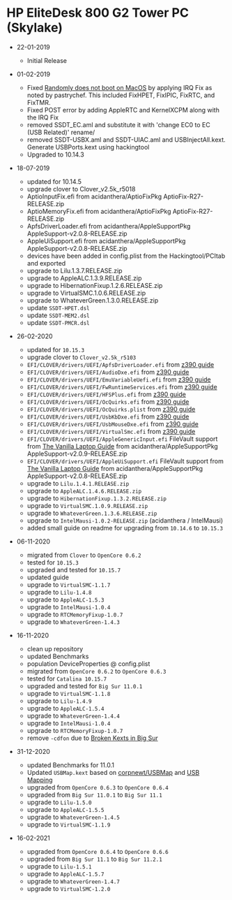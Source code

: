 # HP EliteDesk 800 G2 Tower PC (Skylake)

- 22-01-2019

    - Initial Release

- 01-02-2019

    - Fixed [Randomly does not boot on MacOS](https://www.tonymacx86.com/threads/hp-elitedesk-800-g2-hp-prodesk-600-g2-success.261452/page-9#post-1899904) by applying IRQ Fix as noted by pastrychef. This included FixHPET, FixIPIC, FixRTC, and FixTMR.
    - Fixed POST error by adding AppleRTC and KernelXCPM along with the IRQ Fix
    - removed SSDT_EC.aml and substitute it with 'change EC0 to EC (USB Related)' rename/
    - removed SSDT-USBX.aml and SSDT-UIAC.aml and USBInjectAll.kext. Generate USBPorts.kext using hackingtool
    - Upgraded to 10.14.3

- 18-07-2019

    - updated for 10.14.5
    - upgrade clover to Clover_v2.5k_r5018
    - AptioInputFix.efi from acidanthera/AptioFixPkg AptioFix-R27-RELEASE.zip
    - AptioMemoryFix.efi from acidanthera/AptioFixPkg AptioFix-R27-RELEASE.zip
    - ApfsDriverLoader.efi from acidanthera/AppleSupportPkg AppleSupport-v2.0.8-RELEASE.zip
    - AppleUiSupport.efi from acidanthera/AppleSupportPkg AppleSupport-v2.0.8-RELEASE.zip
    - devices have been added in config.plist from the Hackingtool/PCItab and exported
    - upgrade to Lilu.1.3.7.RELEASE.zip
    - upgrade to AppleALC.1.3.9.RELEASE.zip
    - upgrade to HibernationFixup.1.2.6.RELEASE.zip
    - upgrade to VirtualSMC.1.0.6.RELEASE.zip
    - upgrade to WhateverGreen.1.3.0.RELEASE.zip
    - update `SSDT-HPET.dsl`
    - update `SSDT-MEM2.dsl`
    - update `SSDT-PMCR.dsl`

- 26-02-2020

    - updated for `10.15.3`
    - upgrade clover to `Clover_v2.5k_r5103`
    - `EFI/CLOVER/drivers/UEFI/ApfsDriverLoader.efi` from [z390 guide](https://www.tonymacx86.com/threads/success-gigabyte-designare-z390-thunderbolt-3-i7-9700k-amd-rx-580.267551/page-1131#post-2046300)
    - `EFI/CLOVER/drivers/UEFI/AudioDxe.efi` from [z390 guide](https://www.tonymacx86.com/threads/success-gigabyte-designare-z390-thunderbolt-3-i7-9700k-amd-rx-580.267551/page-1131#post-2046300)
    - `EFI/CLOVER/drivers/UEFI/EmuVariableUefi.efi` from [z390 guide](https://www.tonymacx86.com/threads/success-gigabyte-designare-z390-thunderbolt-3-i7-9700k-amd-rx-580.267551/page-1131#post-2046300)
    - `EFI/CLOVER/drivers/UEFI/FwRuntimeServices.efi` from [z390 guide](https://www.tonymacx86.com/threads/success-gigabyte-designare-z390-thunderbolt-3-i7-9700k-amd-rx-580.267551/page-1131#post-2046300)
    - `EFI/CLOVER/drivers/UEFI/HFSPlus.efi` from [z390 guide](https://www.tonymacx86.com/threads/success-gigabyte-designare-z390-thunderbolt-3-i7-9700k-amd-rx-580.267551/page-1131#post-2046300)
    - `EFI/CLOVER/drivers/UEFI/OcQuirks.efi` from [z390 guide](https://www.tonymacx86.com/threads/success-gigabyte-designare-z390-thunderbolt-3-i7-9700k-amd-rx-580.267551/page-1131#post-2046300)
    - `EFI/CLOVER/drivers/UEFI/OcQuirks.plist` from [z390 guide](https://www.tonymacx86.com/threads/success-gigabyte-designare-z390-thunderbolt-3-i7-9700k-amd-rx-580.267551/page-1131#post-2046300)
    - `EFI/CLOVER/drivers/UEFI/UsbKbDxe.efi` from [z390 guide](https://www.tonymacx86.com/threads/success-gigabyte-designare-z390-thunderbolt-3-i7-9700k-amd-rx-580.267551/page-1131#post-2046300)
    - `EFI/CLOVER/drivers/UEFI/UsbMouseDxe.efi` from [z390 guide](https://www.tonymacx86.com/threads/success-gigabyte-designare-z390-thunderbolt-3-i7-9700k-amd-rx-580.267551/page-1131#post-2046300)
    - `EFI/CLOVER/drivers/UEFI/VirtualSmc.efi` from [z390 guide](https://www.tonymacx86.com/threads/success-gigabyte-designare-z390-thunderbolt-3-i7-9700k-amd-rx-580.267551/page-1131#post-2046300)
    - `EFI/CLOVER/drivers/UEFI/AppleGenericInput.efi` FileVault support from [The Vanilla Laptop Guide](https://fewtarius.gitbook.io/laptopguide/extras/enabling-filevault) from acidanthera/AppleSupportPkg AppleSupport-v2.0.9-RELEASE.zip
    - `EFI/CLOVER/drivers/UEFI/AppleUiSupport.efi` FileVault support from [The Vanilla Laptop Guide](https://fewtarius.gitbook.io/laptopguide/extras/enabling-filevault) from acidanthera/AppleSupportPkg AppleSupport-v2.0.8-RELEASE.zip
    - upgrade to `Lilu.1.4.1.RELEASE.zip`
    - upgrade to `AppleALC.1.4.6.RELEASE.zip`
    - upgrade to `HibernationFixup.1.3.2.RELEASE.zip`
    - upgrade to `VirtualSMC.1.0.9.RELEASE.zip`
    - upgrade to `WhateverGreen.1.3.6.RELEASE.zip`
    - upgrade to `IntelMausi-1.0.2-RELEASE.zip` (acidanthera / IntelMausi)
    - added small guide on readme for upgrading from `10.14.6` to `10.15.3`

- 06-11-2020

    - migrated from `Clover` to `OpenCore 0.6.2`
    - tested for `10.15.3`
    - upgraded and tested for `10.15.7`
    - updated guide
    - upgrade to `VirtualSMC-1.1.7`
    - upgrade to `Lilu-1.4.8`
    - upgrade to `AppleALC-1.5.3`
    - upgrade to `IntelMausi-1.0.4`
    - upgrade to `RTCMemoryFixup-1.0.7`
    - upgrade to `WhateverGreen-1.4.3`

- 16-11-2020

    - clean up repository
    - updated Benchmarks
    - population DeviceProperties @ config.plist
    - migrated from `OpenCore 0.6.2` to `OpenCore 0.6.3`
    - tested for `Catalina 10.15.7`
    - upgraded and tested for `Big Sur 11.0.1`
    - upgrade to `VirtualSMC-1.1.8`
    - upgrade to `Lilu-1.4.9`
    - upgrade to `AppleALC-1.5.4`
    - upgrade to `WhateverGreen-1.4.4`
    - upgrade to `IntelMausi-1.0.4`
    - upgrade to `RTCMemoryFixup-1.0.7`
    - remove `-cdfon` due to [Broken Kexts in Big Sur](https://dortania.github.io/hackintosh/updates/2020/11/12/bigsur-new.html)

- 31-12-2020

    - updated Benchmarks for 11.0.1
    - Updated `USBMap.kext` based on [corpnewt/USBMap](https://github.com/corpnewt/USBMap) and [USB Mapping](https://dortania.github.io/OpenCore-Post-Install/usb/intel-mapping/intel.html)
    - upgraded from `OpenCore 0.6.3` to `OpenCore 0.6.4`
    - upgraded from `Big Sur 11.0.1` to `Big Sur 11.1`
    - upgrade to `Lilu-1.5.0`
    - upgrade to `AppleALC-1.5.5`
    - upgrade to `WhateverGreen-1.4.5`
    - upgrade to `VirtualSMC-1.1.9`

- 16-02-2021

    - upgraded from `OpenCore 0.6.4` to `OpenCore 0.6.6`
    - upgraded from `Big Sur 11.1` to `Big Sur 11.2.1`
    - upgrade to `Lilu-1.5.1`
    - upgrade to `AppleALC-1.5.7`
    - upgrade to `WhateverGreen-1.4.7`
    - upgrade to `VirtualSMC-1.2.0`

